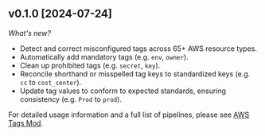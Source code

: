 ## v0.1.0 [2024-07-24]

_What's new?_

- Detect and correct misconfigured tags across 65+ AWS resource types.
- Automatically add mandatory tags (e.g. `env`, `owner`).
- Clean up prohibited tags (e.g. `secret`, `key`).
- Reconcile shorthand or misspelled tag keys to standardized keys (e.g. `cc` to `cost_center`).
- Update tag values to conform to expected standards, ensuring consistency (e.g. `Prod` to `prod`).

For detailed usage information and a full list of pipelines, please see [AWS Tags Mod](https://hub.flowpipe.io/mods/turbot/aws_tags).
